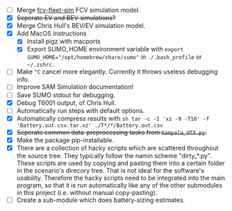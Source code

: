 <!-- Note: This is a markdown file. Use a markdown editor to easily edit and
     view this file. Just search the web for a nice markdown editor (like
     Ghostwriter). -->

- [ ] Merge [fcv-fleet-sim](https://gitlab.com/eputs/fcv-fleet-sim) FCV simulation model.
- [x] ~~Seperate EV and BEV simulations?~~
- [x] Merge Chris Hull's BEV/EV simulation model.
- [x] Add MacOS instructions
    - [x] Install pigz with macports
    - [x] Export SUMO_HOME environment variable with `export SUMO_HOME="/opt/homebrew/share/sumo"` in `./.bash_profile` or `~/.zshrc`.
- [ ] Make `^C` cancel more elegantly. Currently it throws useless debugging info.
- [ ] Improve SAM Simulation documentation!
- [ ] Save SUMO stdout for debugging.
- [x] Debug T6001 output, of Chris Hull.
- [ ] Automatically run steps with default options.
- [x] Automatically compress results with
      ```sh
      tar -c -I 'xz -9 -T10' -f 'Battery.out.csv.tar.xz' ./T*/*/Battery.out.csv
      ```
- [x] ~~Seperate common data-preprocessing tasks from `Kampala_UTX.py`.~~
- [x] Make the package pip-installable.
- [x] There are a collection of hacky scripts which are scattered throughout the source tree. They typically follow the namin scheme "dirty_*.py". These scripts are used by copying and pasting them into a certain folder in the scenario's direcory tree. That is not ideal for the software's usability. Therefore the hacky scripts need to be integrated into the main program, so that it is run automatically like any of the other submodules in this project (i.e. without manual copy-pasting).
- [ ] Create a sub-module which does battery-sizing estimates.
